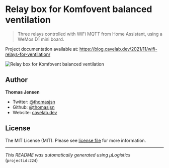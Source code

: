 # Relay box for Komfovent balanced ventilation

> Three relays controlled with WiFi MQTT from Home Assistant, using a WeMos D1 mini board.

Project documentation available at: https://blog.cavelab.dev/2021/11/wifi-relays-for-ventilation/

![Relay box for Komfovent balanced ventilation](https://i.logistics.cavelab.net/large/2652.jpeg)

## Author
**Thomas Jensen**
* Twitter: [@thomasjsn](https://twitter.com/thomasjsn)
* Github: [@thomasjsn](https://github.com/thomasjsn)
* Website: [cavelab.dev](https://cavelab.dev)

## License
The MIT License (MIT). Please see [license file](LICENSE.txt) for more information.

---
_This README was automatically generated using µLogistics_ (`projectid:224`)
